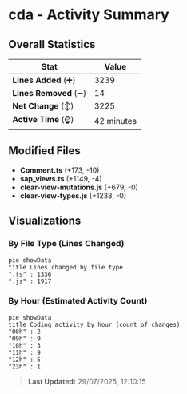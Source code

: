 # cda - Activity Summary 

## Overall Statistics

| Stat                   | Value                                                             |
| ---------------------- | ----------------------------------------------------------------- |
| **Lines Added** (➕)   | 3239                                          |
| **Lines Removed** (➖) | 14                                        |
| **Net Change** (↕)    | 3225                |
| **Active Time** (⌚)   | 42 minutes |


## Modified Files
- **Comment.ts** (+173, -10)
- **sap_views.ts** (+1149, -4)
- **clear-view-mutations.js** (+679, -0)
- **clear-view-types.js** (+1238, -0)

## Visualizations

### By File Type (Lines Changed)

```mermaid
pie showData
title Lines changed by file type
".ts" : 1336
".js" : 1917
```

### By Hour (Estimated Activity Count)

```mermaid
pie showData
title Coding activity by hour (count of changes)
"00h" : 2
"09h" : 9
"10h" : 3
"11h" : 9
"12h" : 5
"23h" : 1
```


> **Last Updated:** 29/07/2025, 12:10:15